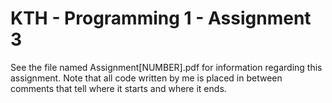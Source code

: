 # KTH - Programming 1 - Assignment 3
See the file named Assignment[NUMBER].pdf for information regarding this assignment. Note that all code written by me is placed in between comments that tell where it starts and where it ends.
